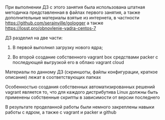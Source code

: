 При выполнении ДЗ с этого занятия была использована штатная методичка представленная в файлах первого занятия,
а также дополнительные  материалы взятые из интернета, в частности https://github.com/serainville/gologger
а также https://losst.pro/obnovlenie-yadra-centos-7

ДЗ разделил на две части:

1. В первой выполнил загрузку нового ядра; 

2. Во второй создание собственного vagrant box средствами packer c последующей выгрузкой его в облако vagrant cloud

Материалы  по данному ДЗ (скриншоты, файлы конфигурации, краткое описание) лежат в соответствующих папках

Особенностью создания собственных автоматизированных решений vagrant является то, что для каждого дистрибутива Linux
должны быть применены собственные скрипты в зависимости от версии последнего

В результате проделанной работы были немного закреплены навыки работы с ядром, а также с vagrant и packer и github
